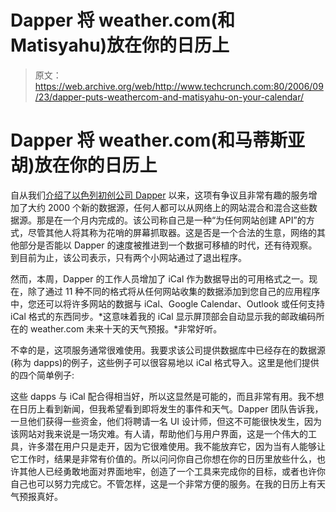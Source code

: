# Dapper 将 weather.com(和 Matisyahu)放在你的日历上

> 原文：<https://web.archive.org/web/http://www.techcrunch.com:80/2006/09/23/dapper-puts-weathercom-and-matisyahu-on-your-calendar/>

# Dapper 将 weather.com(和马蒂斯亚胡)放在你的日历上

 [](https://web.archive.org/web/20211126160535/http://dappit.com/) 自从我们[介绍了以色列初创公司 Dapper](https://web.archive.org/web/20211126160535/http://www.beta.techcrunch.com/2006/08/17/create-an-api-for-any-site-with-dapper/) 以来，这项有争议且非常有趣的服务增加了大约 2000 个新的数据源，任何人都可以从网络上的网站混合和混合这些数据源。那是在一个月内完成的。该公司称自己是一种“为任何网站创建 API”的方式，尽管其他人将其称为花哨的屏幕抓取器。这是否是一个合法的生意，网络的其他部分是否能以 Dapper 的速度被推进到一个数据可移植的时代，还有待观察。到目前为止，该公司表示，只有两个小网站通过了退出程序。

然而，本周，Dapper 的工作人员增加了 iCal 作为数据导出的可用格式之一。现在，除了通过 11 种不同的格式将从任何网站收集的数据添加到您自己的应用程序中，您还可以将许多网站的数据与 iCal、Google Calendar、Outlook 或任何支持 iCal 格式的东西同步。*这意味着我的 iCal 显示屏顶部会自动显示我的邮政编码所在的 weather.com 未来十天的天气预报。*非常好听。

不幸的是，这项服务通常很难使用。我要求该公司提供数据库中已经存在的数据源(称为 dapps)的例子，这些例子可以很容易地以 iCal 格式导入。这里是他们提供的四个简单例子:

这些 dapps 与 iCal 配合得相当好，所以这显然是可能的，而且非常有用。我不想在日历上看到新闻，但我希望看到即将发生的事件和天气。Dapper 团队告诉我，一旦他们获得一些资金，他们将聘请一名 UI 设计师，但这不可能很快发生，因为该网站对我来说是一场灾难。有人请，帮助他们与用户界面，这是一个伟大的工具，许多潜在用户只是走开，因为它很难使用。我不能放弃它，因为当有人能够让它工作时，结果是非常有价值的。所以问问你自己你想在你的日历里放些什么，也许其他人已经勇敢地面对界面地牢，创造了一个工具来完成你的目标，或者也许你自己也可以努力完成它。不管怎样，这是一个非常方便的服务。在我的日历上有天气预报真好。